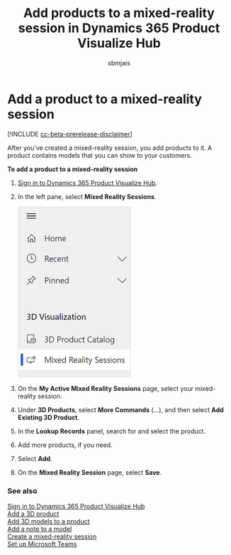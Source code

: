 ﻿---
title: Add products to a mixed-reality session in Dynamics 365 Product Visualize Hub
description: Instructions for adding products to a mixed-reality session in Dynamics 365 Product Visualize Hub.
ms.date: 07/17/2020
ms.topic: article
ms.service: dynamics-365-sales
author: sbmjais
ms.author: shjais
manager: shujoshi
---

# Add a product to a mixed-reality session

[!INCLUDE [cc-beta-prerelease-disclaimer](../includes/cc-beta-prerelease-disclaimer.md)]

After you've created a mixed-reality session, you add products to it. A product contains models that you can show to your customers.

**To add a product to a mixed-reality session**

1.  [Sign in to Dynamics 365 Product Visualize Hub](sign-in-app.md).

2.  In the left pane, select **Mixed Reality Sessions**.

    ![Select Mixed Reality Sessions from the left pane](media/mr-session.png "Select Mixed Reality Sessions from the left pane")

3.  On the **My Active Mixed Reality Sessions** page, select your mixed-reality session.

4.  Under **3D Products**, select **More Commands** (…), and then select **Add Existing 3D Product**.

5.  In the **Lookup Records** panel, search for and select the product.

6.  Add more products, if you need.

7.  Select **Add**.

8.  On the **Mixed Reality Session** page, select **Save**.

### See also

[Sign in to Dynamics 365 Product Visualize Hub](sign-in-app.md)<br>
[Add a 3D product](add-3d-product.md)<br>
[Add 3D models to a product](add-3d-model-product.md)<br>
[Add a note to a model](add-note-model.md)<br>
[Create a mixed-reality session](create-mr-session.md)<br>
[Set up Microsoft Teams](setup-ms-teams.md)
